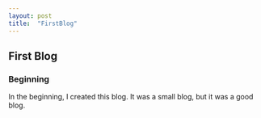 ```yaml
---
layout: post
title:  "FirstBlog"
---
```

## First Blog

### Beginning

In the beginning, I created this blog. It was a small blog, but it was a good blog.
